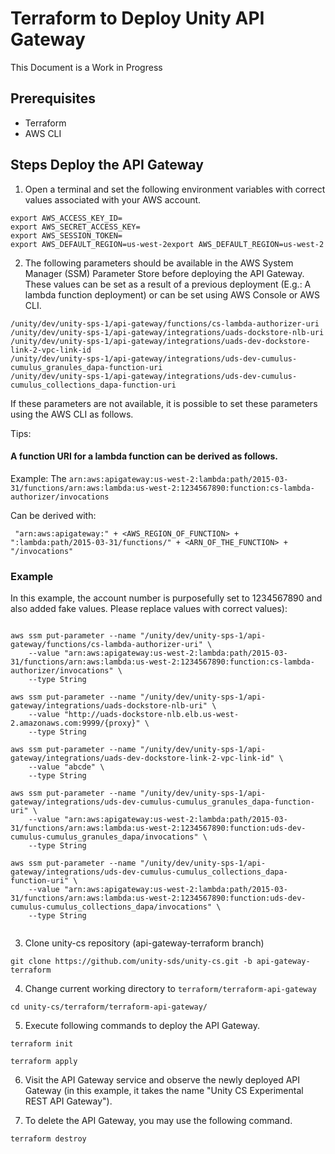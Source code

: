 # Terraform to Deploy Unity API Gateway

This Document is a Work in Progress

## Prerequisites
- Terraform
- AWS CLI

## Steps Deploy the API Gateway

1. Open a terminal and set the following environment variables with correct values associated with your AWS account.

```shell
export AWS_ACCESS_KEY_ID=
export AWS_SECRET_ACCESS_KEY=
export AWS_SESSION_TOKEN=
export AWS_DEFAULT_REGION=us-west-2export AWS_DEFAULT_REGION=us-west-2
```

2. The following parameters should be available in the AWS System Manager (SSM) Parameter Store before deploying the API Gateway. These values can be set
as a result of a previous deployment (E.g.: A lambda function deployment) or can be set using AWS Console or AWS CLI.

```shell
/unity/dev/unity-sps-1/api-gateway/functions/cs-lambda-authorizer-uri
/unity/dev/unity-sps-1/api-gateway/integrations/uads-dockstore-nlb-uri
/unity/dev/unity-sps-1/api-gateway/integrations/uads-dev-dockstore-link-2-vpc-link-id
/unity/dev/unity-sps-1/api-gateway/integrations/uds-dev-cumulus-cumulus_granules_dapa-function-uri
/unity/dev/unity-sps-1/api-gateway/integrations/uds-dev-cumulus-cumulus_collections_dapa-function-uri
```

If these parameters are not available, it is possible to set these parameters using the AWS CLI as follows.

Tips:

#### A function URI for a lambda function can be derived as follows.

Example:
    The `arn:aws:apigateway:us-west-2:lambda:path/2015-03-31/functions/arn:aws:lambda:us-west-2:1234567890:function:cs-lambda-authorizer/invocations`

Can be derived with:
    
     "arn:aws:apigateway:" + <AWS_REGION_OF_FUNCTION> + ":lambda:path/2015-03-31/functions/" + <ARN_OF_THE_FUNCTION> + "/invocations"


### Example 

In this example, the account number is purposefully set to 1234567890 and also added fake values. Please replace values with correct values): 
```shell

aws ssm put-parameter --name "/unity/dev/unity-sps-1/api-gateway/functions/cs-lambda-authorizer-uri" \
    --value "arn:aws:apigateway:us-west-2:lambda:path/2015-03-31/functions/arn:aws:lambda:us-west-2:1234567890:function:cs-lambda-authorizer/invocations" \
    --type String
    
aws ssm put-parameter --name "/unity/dev/unity-sps-1/api-gateway/integrations/uads-dockstore-nlb-uri" \
    --value "http://uads-dockstore-nlb.elb.us-west-2.amazonaws.com:9999/{proxy}" \
    --type String
    
aws ssm put-parameter --name "/unity/dev/unity-sps-1/api-gateway/integrations/uads-dev-dockstore-link-2-vpc-link-id" \
    --value "abcde" \
    --type String

aws ssm put-parameter --name "/unity/dev/unity-sps-1/api-gateway/integrations/uds-dev-cumulus-cumulus_granules_dapa-function-uri" \
    --value "arn:aws:apigateway:us-west-2:lambda:path/2015-03-31/functions/arn:aws:lambda:us-west-2:1234567890:function:uds-dev-cumulus-cumulus_granules_dapa/invocations" \
    --type String
    
aws ssm put-parameter --name "/unity/dev/unity-sps-1/api-gateway/integrations/uds-dev-cumulus-cumulus_collections_dapa-function-uri" \
    --value "arn:aws:apigateway:us-west-2:lambda:path/2015-03-31/functions/arn:aws:lambda:us-west-2:1234567890:function:uds-dev-cumulus-cumulus_collections_dapa/invocations" \
    --type String
    
```

3. Clone unity-cs repository (api-gateway-terraform branch)
```shell
git clone https://github.com/unity-sds/unity-cs.git -b api-gateway-terraform
```

4. Change current working directory to `terraform/terraform-api-gateway`

```shell
cd unity-cs/terraform/terraform-api-gateway/
```

5. Execute following commands to deploy the API Gateway.

```shell
terraform init
```

```shell
terraform apply
```

6. Visit the API Gateway service and observe the newly deployed API Gateway (in this example, it takes the name "Unity CS Experimental REST API Gateway").

7. To delete the API Gateway, you may use the following command.

```shell
terraform destroy
```
